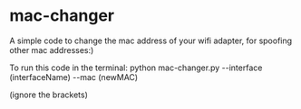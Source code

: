 # mac-changer
A simple code to change the mac address of your wifi adapter, for spoofing other mac addresses:)

To run this code in the terminal:
python mac-changer.py --interface (interfaceName) --mac (newMAC)

(ignore the brackets)

